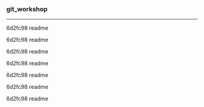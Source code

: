 ### git_workshop

---
6d2fc98
readme


6d2fc98
readme


6d2fc98
readme


6d2fc98
readme


6d2fc98
readme


6d2fc98
readme


6d2fc98
readme


